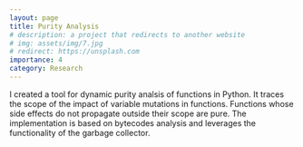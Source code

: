 ```yaml
---
layout: page
title: Purity Analysis
# description: a project that redirects to another website
# img: assets/img/7.jpg
# redirect: https://unsplash.com
importance: 4
category: Research
---
```


I created a tool for dynamic purity analsis of functions in Python. It traces the scope of the impact of variable mutations in functions. Functions whose side effects do not propagate outside their scope are pure.
The implementation is based on bytecodes analysis and leverages the functionality of the garbage collector.

